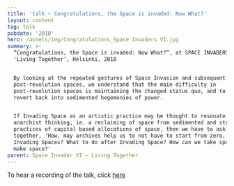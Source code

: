 ```yaml
---
title: 'talk ~ Congratulations, the Space is invaded: Now What?'
layout: content
tag: talk
pubdate: '2018'
hero: /assets/img/Congratulations_Space Invaders VI.jpg
summary: >-
  “Congratulations, the Space is invaded: Now What?”, at SPACE INVADERS VI -
  'Living Together’, Helsinki, 2018


  By looking at the repeated gestures of Space Invasion and subsequent
  post-revolution spaces, we understand that the main difficulty in
  post-revolution spaces is maintaining the changed status quo, and to not
  revert back into sedimented hegemonies of power.


  If Invading Space as an artistic practice may be thought to resonate with
  anarchist thinking, ie. a reclaiming of space from sedimented and stratified
  practices of capital based allocations of space, then we have to ask or think
  together, 'How, may archives help us to not have to start from zero, when
  Invading Spaces? What to do after Invading Space? How can we take space to
  make space?'
parent: Space Invader VI – Living Together
---
```

To hear a recording of the talk, click [here](https://www.facebook.com/vidha.saumya/videos/10156306353767482/)
